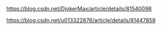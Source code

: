 https://blog.csdn.net/DjokerMax/article/details/81540098

https://blog.csdn.net/u013322876/article/details/81447859